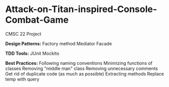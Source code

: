 # Attack-on-Titan-inspired-Console-Combat-Game
CMSC 22 Project

**Design Patterns:**
Factory method
Mediator
Facade

**TDD Tools:**
JUnit
Mockito
	
**Best Practices:**
Following naming conventions
Minimizing functions of classes
Removing "middle man" class
Removing unnecessary comments
Get rid of duplicate code (as much as possible)
Extracting methods
Replace temp with query
